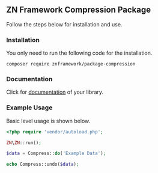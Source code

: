 <h2>ZN Framework Compression Package</h2>
<p>
Follow the steps below for installation and use.
</p>

<h3>Installation</h3>
<p>
You only need to run the following code for the installation.
</p>

```
composer require znframework/package-compression
```

<h3>Documentation</h3>
<p>
Click for <a href="https://docs.znframework.com/veri-bicimlendirme-kutuphaneleri/sikistirma-kutuphanesi">documentation</a> of your library.
</p>

<h3>Example Usage</h3>
<p>
Basic level usage is shown below.
</p>

```php
<?php require 'vendor/autoload.php';

ZN\ZN::run();

$data = Compress::do('Example Data');

echo Compress::undo($data);
```
